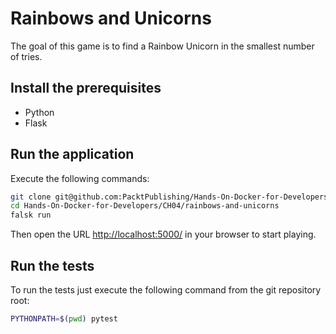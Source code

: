 # Rainbows and Unicorns

The goal of this game is to find a Rainbow Unicorn in the smallest number of tries.

## Install the prerequisites

- Python
- Flask

## Run the application

Execute the following commands:

```bash
git clone git@github.com:PacktPublishing/Hands-On-Docker-for-Developers.git
cd Hands-On-Docker-for-Developers/CH04/rainbows-and-unicorns
falsk run
```

Then open the URL [http://localhost:5000/](http://localhost:5000/) in your browser to start playing.

## Run the tests

To run the tests just execute the following command from the git repository root:

```bash
PYTHONPATH=$(pwd) pytest
```